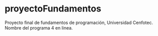 # proyectoFundamentos
Proyecto final de fundamentos de programación, Universidad Cenfotec. Nombre del programa 4 en linea.
